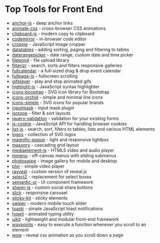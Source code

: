 # Top Tools for Front End

- [anchor-js](https://github.com/bryanbraun/anchorjs) - deep anchor links
- [animate-css](https://github.com/daneden/animate.css) - cross-browser CSS animations
- [clipboard-js](https://github.com/zenorocha/clipboard.js) - modern copy to clipboard
- [codemirror](https://github.com/codemirror/codemirror) - in-browser code editor
- [croppie](https://github.com/foliotek/croppie) - JavaScript image cropper
- [datatables](https://github.com/datatables/datatables) - adding sorting, paging and filtering to tables
- [daterangepicker](https://github.com/dangrossman/daterangepicker) - date range, custom date and time picker
- [filepond](https://github.com/pqina/filepond) - file upload library
- [filterizr](https://github.com/giotiskl/filterizr) - search, sorts and filters responsive galleries
- [fullcalendar](https://github.com/fullcalendar/fullcalendar) - a full-sized drag & drop event calendar
- [fullpage-js](https://github.com/alvarotrigo/fullpage.js) - fullscreen scrolling
- [gifplayer](https://github.com/rubentd/gifplayer) - play and stop animated gifs
- [highlight-js](https://github.com/highlightjs/highlight.js) - JavaScript syntax highlighter
- [icons-boostrap](https://github.com/twbs/icons) - SVG icon library for Bootstrap
- [icons-orchid](https://github.com/orchidsoftware/icons) - simple and minimal line icons
- [icons-simple](https://github.com/simple-icons/simple-icons/) - SVG icons for popular brands
- [inputmask](https://github.com/robinherbots/inputmask) - input mask plugin
- [isotope](https://github.com/metafizzy/isotope) - filter & sort layouts
- [jquery-validation](https://github.com/jquery-validation/jquery-validation) - validation for your existing forms
- [js-cookie](https://github.com/js-cookie/js-cookie) - JavaScript API for handling browser cookies
- [list-js](https://github.com/javve/list.js) -  search, sort, filters to tables, lists and various HTML elements
- [logos](https://github.com/gilbarbara/logos) - collection of SVG logos
- [magnific-popup](https://github.com/dimsemenov/magnific-popup) - light and responsive lightbox
- [masonry](https://github.com/desandro/masonry) - cascading grid layout
- [mediaelement-js](https://github.com/mediaelement/mediaelement) - HTML5 video and audio player
- [mmenu](https://github.com/frdh/jquery.mmenu) - off-canvas menus with sliding submenus
- [photoswipe](https://github.com/dimsemenov/photoswipe) - image gallery for mobile and desktop
- [plyr](https://github.com/sampotts/plyr) - simple video player
- [rayveal](https://github.com/planetoftheweb/rayveal) - custom version of reveal.js
- [select2](https://github.com/select2/select2) - replacement for select boxes
- [semantic-ui](https://github.com/semantic-org/semantic-ui) - UI component framework
- [sharer-js](https://github.com/ellisonleao/sharer.js) - custom social share buttons
- [slick](https://github.com/kenwheeler/slick) - responsive carousel
- [sticky-kit](https://github.com/leafo/sticky-kit) - sticky elements
- [swiper](https://github.com/nolimits4web/swiper) - modern mobile touch slider
- [toastr](https://github.com/codeseven/toastr) - simple JavaScript toast notifications
- [typeit](https://github.com/alexmacarthur/typeit) - animated typing utility
- [uikit](https://github.com/uikit/uikit) - lightweight and modular front-end framework
- [waypoints](https://github.com/imakewebthings/waypoints) - easy to execute a function whenever you scroll to an element
- [wow](https://github.com/matthieua/wow) - reveal css animation as you scroll down a page